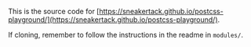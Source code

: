 This is the source code for [https://sneakertack.github.io/postcss-playground/](https://sneakertack.github.io/postcss-playground/).

If cloning, remember to follow the instructions in the readme in `modules/`.
